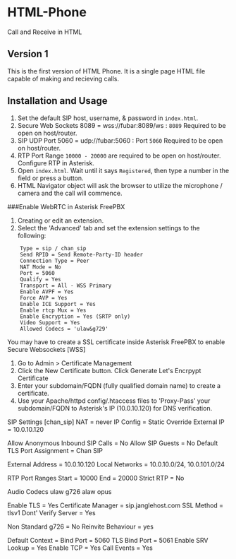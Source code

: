 # HTML-Phone
Call and Receive in HTML 

## Version 1
This is the first version of HTML Phone. It is a single page HTML file capable of making and recieving calls.

## Installation and Usage
1. Set the default SIP host, username, & password in `index.html`. 
2. Secure Web Sockets 8089 = wss://fubar:8089/ws : `8089` Required to be open on host/router.
3. SIP UDP Port 5060 = udp://fubar:5060 : Port `5060` Required to be open on host/router.
4. RTP Port Range `10000 - 20000` are required to be open on host/router. Configure RTP in Asterisk.
5. Open `index.html`. Wait until it says `Registered`, then type a number in the field or press a button.
6. HTML Navigator object will ask the browser to utilize the microphone / camera and the call will commence.

###Enable WebRTC in Asterisk FreePBX
1. Creating or edit an extension.
2. Select the 'Advanced' tab and set the extension settings to the following:
````
    Type = sip / chan_sip
    Send RPID = Send Remote-Party-ID header
    Connection Type = Peer
    NAT Mode = No
    Port = 5060
    Qualify = Yes
    Transport = All - WSS Primary
    Enable AVPF = Yes
    Force AVP = Yes
    Enable ICE Support = Yes
    Enable rtcp Mux = Yes
    Enable Encryption = Yes (SRTP only)
    Video Support = Yes
    Allowed Codecs = 'ulaw&g729'
````

You may have to create a SSL certificate inside Asterisk FreePBX to enable Secure Websockets [WSS]
1. Go to Admin > Certificate Management
2. Click the New Certificate button. Click Generate Let's Encrpypt Certificate
3. Enter your subdomain/FQDN (fully qualified domain name) to create a certificate. 
4. Use your Apache/httpd config/.htaccess files to 'Proxy-Pass' your subdomain/FQDN to Asterisk's IP (10.0.10.120) for DNS verification.

SIP Settings [chan_sip]
NAT = never
IP Config = Static
Override External IP = 10.0.10.120

Allow Anonymous Inbound SIP Calls = No
Allow SIP Guests = No
Default TLS Port Assignment = Chan SIP

External Address = 10.0.10.120
Local Networks = 10.0.10.0/24, 10.0.101.0/24

RTP Port Ranges
  Start = 10000
  End = 20000
Strict RTP = No

Audio Codecs
ulaw
g726
alaw
opus

Enable TLS = Yes
Certificate Manager = sip.janglehost.com
SSL Method = tlsv1
Dont' Verify Server = Yes

Non Standard g726 = No
Reinvite Behaviour = yes

Default Context = <none>
Bind Port = 5060
TLS Bind Port = 5061
Enable SRV Lookup = Yes
Enable TCP = Yes
Call Events = Yes
